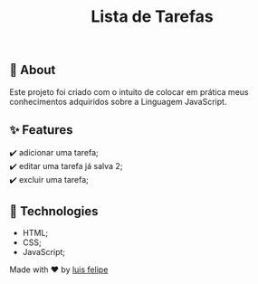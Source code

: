 <h1 align="center">Lista de Tarefas</h1>

<br>

## :dart: About ##

Este projeto foi criado com o intuito de colocar em prática meus conhecimentos adquiridos sobre a Linguagem JavaScript.

###

## :sparkles: Features ##

:heavy_check_mark: adicionar uma tarefa;\
:heavy_check_mark: editar uma tarefa já salva 2;\
:heavy_check_mark: excluir uma tarefa;

###

## :rocket: Technologies ##

- HTML;
- CSS;
- JavaScript;

Made with :heart: by <a href="https://github.com/luisfelipecode" target="_blank">luis felipe</a>
